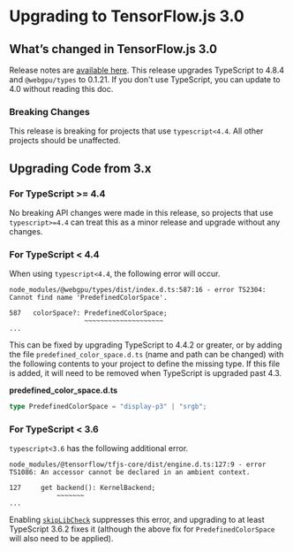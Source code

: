 # Upgrading to TensorFlow.js 3.0

## What’s changed in TensorFlow.js 3.0

Release notes are [available here](https://github.com/tensorflow/tfjs/releases). This release upgrades TypeScript to 4.8.4 and `@webgpu/types` to 0.1.21. If you don't use TypeScript, you can update to 4.0 without reading this doc.

### Breaking Changes

This release is breaking for projects that use `typescript<4.4`. All other projects should be unaffected.

## Upgrading Code from 3.x

### For TypeScript >= 4.4
No breaking API changes were made in this release, so projects that use `typescript>=4.4` can treat this as a minor release and upgrade
without any changes.

### For TypeScript < 4.4

When using `typescript<4.4`, the following error will occur.
```
node_modules/@webgpu/types/dist/index.d.ts:587:16 - error TS2304: Cannot find name 'PredefinedColorSpace'.

587   colorSpace?: PredefinedColorSpace;
                   ~~~~~~~~~~~~~~~~~~~~
...
```

This can be fixed by upgrading TypeScript to 4.4.2 or greater, or by adding the file `predefined_color_space.d.ts` (name and path can be changed) with the following contents to your project to define the missing type. If this file is added, it will need to be removed when TypeScript is upgraded past 4.3.

**predefined_color_space.d.ts**
```typescript
type PredefinedColorSpace = "display-p3" | "srgb";
```

### For TypeScript < 3.6
`typescript<3.6` has the following additional error.
```
node_modules/@tensorflow/tfjs-core/dist/engine.d.ts:127:9 - error TS1086: An accessor cannot be declared in an ambient context.

127     get backend(): KernelBackend;
            ~~~~~~~
...
```

Enabling [`skipLibCheck`](https://www.typescriptlang.org/tsconfig#skipLibCheck) suppresses this error, and upgrading to at least TypeScript 3.6.2 fixes it (although the above fix for `PredefinedColorSpace` will also need to be applied).
